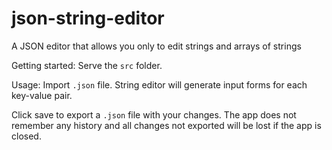 # json-string-editor
A JSON editor that allows you only to edit strings and arrays of strings

Getting started:
Serve the `src` folder.

Usage:
Import `.json` file.
String editor will generate input forms for each key-value pair.

Click save to export a `.json` file with your changes. The app does not remember any history and all changes not exported will be lost if the app is closed.

